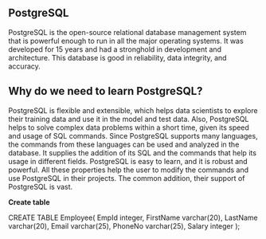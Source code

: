 

## PostgreSQL

PostgreSQL is the open-source relational database management system that is powerful enough to run in all the major operating systems. It was developed for 15 years and had a stronghold in development and architecture. This database is good in reliability, data integrity, and accuracy.

## Why do we need to learn PostgreSQL?

PostgreSQL is flexible and extensible, which helps data scientists to explore their training data and use it in the model and test data. Also, PostgreSQL helps to solve complex data problems within a short time, given its speed and usage of SQL commands.
Since PostgreSQL supports many languages, the commands from these languages can be used and analyzed in the database. It supplies the addition of its SQL and the commands that help its usage in different fields.
PostgreSQL is easy to learn, and it is robust and powerful. All these properties help the user to modify the commands and use PostgreSQL in their projects. The common addition, their support of PostgreSQL is vast.

**Create table**

CREATE TABLE Employee(
    EmpId integer, 
    FirstName varchar(20), 
    LastName varchar(20), 
    Email varchar(25), 
    PhoneNo varchar(25), 
    Salary integer
);

